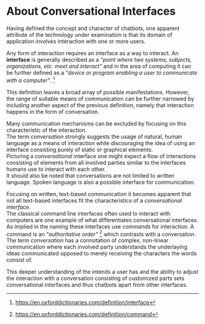 About Conversational Interfaces
===============================

Having defined the concept and character of chatbots, one apparent attribute of the technology under examination is that its domain of application involves interaction with one or more users.

Any form of interaction requires an interface as a way to interact.
An **interface** is generally described as a *"point where two systems, subjects, organizations, etc. meet and interact"* and in the area of computing it can be further defined as a *"device or program enabling a user to communicate with a computer"*. [^1]

This definition leaves a broad array of possible manifestations.
However, the range of suitable means of communication can be further narrowed by including another aspect of the previous definition, namely that interaction happens in the form of conversation.

Many communication mechanisms can be excluded by focusing on this characteristic of the interaction.
<br>
The term *conversation* strongly suggests the usage of natural, human language as a means of interaction while discouraging the idea of using an interface consisting purely of static or graphical elements.
<br>
Picturing a *conversational* interface one might expect a flow of interactions consisting of elements from all involved parties similar to the interfaces humans use to interact with each other.
<br>
It should also be noted that conversations are not limited to written language. Spoken language is also a possible interface for communication.
<br>

Focusing on written, text-based communication it becomes apparent that not all text-based interfaces fit the characteristics of a *conversational interface*.
<br>
The classical command line interfaces often used to interact with computers are one example of what differentiates conversational interfaces.
As implied in the naming these interfaces use *commands* for interaction.
A command is an *"authoritative order"* [^2] which contrasts with a conversation.
<br>
The term *conversation* has a connotation of complex, non-linear communication where each involved party understands the underlaying ideas communicated opposed to merely receiving the characters the words consist of.

This deeper understanding of the intends a user has and the ability to adjust the interaction with a conversation consisting of customized parts sets conversational interfaces and thus chatbots apart from other interfaces.



[^1]: https://en.oxforddictionaries.com/definition/interface
[^2]: https://en.oxforddictionaries.com/definition/command

